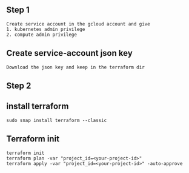 ## Step 1

```
Create service account in the gcloud account and give 
1. kubernetes admin privilege
2. compute admin privilege
```

## Create service-account json key
```
Download the json key and keep in the terraform dir
```
## Step 2
## install terraform
```
sudo snap install terraform --classic
```
## Terraform init

```
terraform init
terraform plan -var "project_id=<your-project-id>"
terraform apply -var "project_id=<your-project-id>" -auto-approve
```
